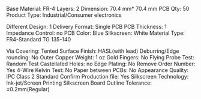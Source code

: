 Base Material: FR-4
Layers: 2
Dimension: 70.4 mm* 70.4 mm
PCB Qty: 50
Product Type: Industrial/Consumer electronics

Different Design: 1
Delivery Format: Single PCB
PCB Thickness: 1
Impedance Control: no
PCB Color: Blue
Silkscreen: White
Material Type: FR4-Standard TG 135-140

Via Covering: Tented
Surface Finish: HASL(with lead)
Deburring/Edge rounding: No
Outer Copper Weight: 1 oz
Gold Fingers: No
Flying Probe Test: Random Test
Castellated Holes: no
Edge Plating: No
Remove Order Number: Yes
4-Wire Kelvin Test: No
Paper between PCBs: No
Appearance Quality: IPC Class 2 Standard
Confirm Production file: Yes
Silkscreen Technology: Ink-jet/Screen Printing Silkscreen
Board Outline Tolerance: ±0.2mm(Regular)
